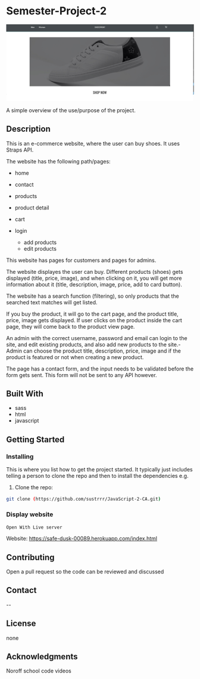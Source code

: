 # Semester-Project-2

![image](https://github.com/sustrrr/Semester-Project-2/blob/main/img/Semester-Project-2.jpg)

A simple overview of the use/purpose of the project.

## Description

This is an e-commerce website, where the user can buy shoes. It uses Straps API.

The website has the following path/pages:

- home
- contact
- products
- product detail
- cart

- login 
 	- add products
 	- edit products

This website has pages for customers and pages for admins.

The website displayes the user can buy.
Different products (shoes) gets displayed (title, price, image), and when clicking on it, you will get more information about it (title, description, image, price, add to card button). 

The website has a search function (filtering), so only products that the searched text matches will get listed.

If you buy the product, it will go to the cart page, and the product title, price, image gets displayed. If user clicks on the product inside the cart page, they will come back to the product view page.

An admin with the correct username, password and email can login to the site, and edit existing products, and also add new products to the site.-
Admin can choose the product title, description, price, image and if the product is featured or not when creating a new product.

The page has a contact form, and the input needs to be validated before the form gets sent. This form will not be sent to any API however.

## Built With

- sass
- html
- javascript

## Getting Started

### Installing

This is where you list how to get the project started. It typically just includes telling a person to clone the repo and then to install the dependencies e.g.

1. Clone the repo:

```bash
git clone (https://github.com/sustrrr/JavaScript-2-CA.git)
```

### Display website

```
Open With Live server
```

Website: https://safe-dusk-00089.herokuapp.com/index.html


## Contributing
Open a pull request so the code can be reviewed and discussed

## Contact
--

## License

 none

## Acknowledgments

Noroff school code videos
